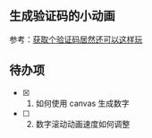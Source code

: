 ## 生成验证码的小动画

参考：[获取个验证码居然还可以这样玩](https://juejin.cn/post/7124205596655484965)

## 待办项

- [x] 1. 如何使用 canvas 生成数字
- [ ] 2. 数字滚动动画速度如何调整
